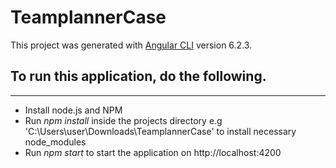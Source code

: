 # TeamplannerCase

This project was generated with [Angular CLI](https://github.com/angular/angular-cli) version 6.2.3.

## To run this application, do the following.
---
- Install node.js and NPM
- Run *npm install* inside the projects directory e.g 'C:\Users\user\Downloads\TeamplannerCase' to install necessary node_modules 
- Run *npm start* to start the application on http://localhost:4200

